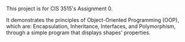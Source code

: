 This project is for CIS 3515's Assignment 0.

It demonstrates the principles of Object-Oriented Programming (OOP), which are: Encapsulation, Inheritance, Interfaces, and Polymorphism, through a simple program that displays shapes' properties.
